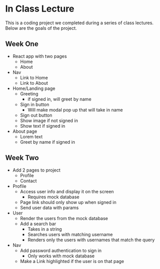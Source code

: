 # In Class Lecture
This is a coding project we completed during a series of class lectures. Below are the goals of the project.

## Week One

- React app with two pages
    - Home
    - About
- Nav
    - Link to Home
    - Link to About
- Home/Landing page
    - Greeting
        - if signed in, will greet by name
    - Sign in button
        - Will make modal pop up that will take in name
    - Sign out button
    - Show image if not signed in
    - Show text if signed in
- About page
    - Lorem text
    - Greet by name if signed in

## Week Two

- Add 2 pages to project
    - Profile
    - Contact
- Profile
    - Access user info and display it on the screen
        - Requires mock database
    - Page link should only show up when signed in
    - Send user data with params
- User
    - Render the users from the mock database
    - Add a search bar
        - Takes in a string
        - Searches users with matching username
        - Renders only the users with usernames that match the query
- Nav
    - Add password authentication to sign in
        - Only works with mock database
    - Make a Link highlighted if the user is on that page
    